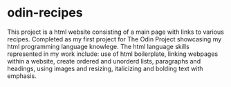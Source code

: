 # odin-recipes
This project is a html website consisting of a main page with links to various recipes. Completed as my first project for The Odin Project showcasing my html programming language knowlege. 
The html language skills represented in my work include:  use of html boilerplate, linking webpages within a website, create ordered and unorderd lists, paragraphs and headings, using images and resizing, italicizing and bolding text with emphasis.